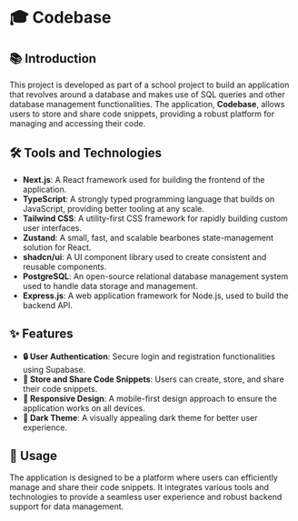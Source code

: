 # 🎓 Codebase

## 📚 Introduction

This project is developed as part of a school project to build an application that revolves around a database and makes use of SQL queries and other database management functionalities. The application, **Codebase**, allows users to store and share code snippets, providing a robust platform for managing and accessing their code.

## 🛠️ Tools and Technologies

- **Next.js**: A React framework used for building the frontend of the application.
- **TypeScript**: A strongly typed programming language that builds on JavaScript, providing better tooling at any scale.
- **Tailwind CSS**: A utility-first CSS framework for rapidly building custom user interfaces.
- **Zustand**: A small, fast, and scalable bearbones state-management solution for React.
- **shadcn/ui**: A UI component library used to create consistent and reusable components.
- **PostgreSQL**: An open-source relational database management system used to handle data storage and management.
- **Express.js**: A web application framework for Node.js, used to build the backend API.

## ✨ Features

- **🔒 User Authentication**: Secure login and registration functionalities using Supabase.
- **💾 Store and Share Code Snippets**: Users can create, store, and share their code snippets.
- **📱 Responsive Design**: A mobile-first design approach to ensure the application works on all devices.
- **🌙 Dark Theme**: A visually appealing dark theme for better user experience.

## 🚀 Usage

The application is designed to be a platform where users can efficiently manage and share their code snippets. It integrates various tools and technologies to provide a seamless user experience and robust backend support for data management.
